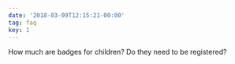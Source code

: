 ```yaml
---
date: '2018-03-09T12:15:21-00:00'
tag: faq
key: 1
---
```

How much are badges for children? Do they need to be registered?
